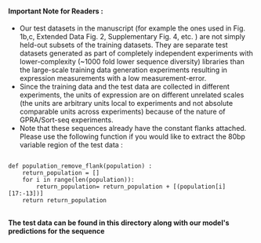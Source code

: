 #### Important Note for Readers : 
- Our test datasets in the manuscript (for example the ones used in Fig. 1b,c, Extended Data Fig. 2, Supplementary Fig. 4, etc. ) are not simply held-out subsets of the training datasets. They are separate test datasets generated as part of completely independent experiments with lower-complexity (~1000 fold lower sequence diversity) libraries than the large-scale training data generation experiments resulting in expression measurements with a low measurement-error. 
- Since the training data and the test data are collected in different experiments, the units of expression are on different unrelated scales (the units are arbitrary units local to experiments and not absolute comparable units across experiments) because of the nature of GPRA/Sort-seq experiments.
- Note that these sequences already have the constant flanks attached. Please use the following function if you would like to extract the 80bp variable region of the test data :
<pre>
<code>
def population_remove_flank(population) : 
    return_population = []
    for i in range(len(population)): 
        return_population= return_population + [(population[i][17:-13])]
    return return_population
</code>
</pre>
<b>The test data can be found in this directory along with our model's predictions for the sequence</b> 
